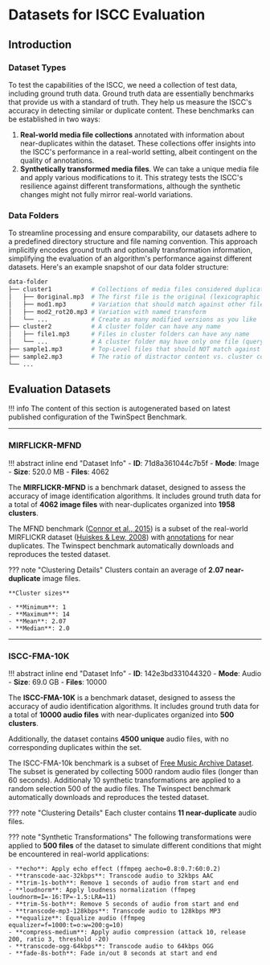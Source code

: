 # Datasets for ISCC Evaluation

## Introduction

### Dataset Types

To test the capabilities of the ISCC, we need a collection of test data, including ground truth
data. Ground truth data are essentially benchmarks that provide us with a standard of truth. They
help us measure the ISCC's accuracy in detecting similar or duplicate content. These benchmarks can
be established in two ways:

1. **Real-world media file collections** annotated with information about near-duplicates within the
   dataset. These collections offer insights into the ISCC's performance in a real-world setting,
   albeit contingent on the quality of annotations.
1. **Synthetically transformed media files**. We can take a unique media file and apply various
   modifications to it. This strategy tests the ISCC's resilience against different transformations,
   although the synthetic changes might not fully mirror real-world variations.

### Data Folders

To streamline processing and ensure comparability, our datasets adhere to a predefined directory
structure and file naming convention. This approach implicitly encodes ground truth and optionally
transformation information, simplifying the evaluation of an algorithm's performance against
different datasets. Here's an example snapshot of our data folder structure:

```bash
data-folder
├── cluster1           # Collections of media files considered duplicates
│   ├── 0original.mp3  # The first file is the original (lexicographic porder)
│   ├── mod1.mp3       # Variation that should match against other files in the cluster
│   ├── mod2_rot20.mp3 # Variation with named transform
│   └── ...            # Create as many modified versions as you like
├── cluster2           # A cluster folder can have any name
│   ├── file1.mp3      # Files in cluster folders can have any name
│   └── ...            # A cluster folder may have only one file (query with no match)
├── sample1.mp3        # Top-Level files that should NOT match against any other files
├── sample2.mp3        # The ratio of distractor content vs. cluster content is relevant for metrics
└── ...
```

## Evaluation Datasets

!!! info
    The content of this section is autogenerated based on latest published configuration of the
    TwinSpect Benchmark.

______________________________________________________________________

### MIRFLICKR-MFND

!!! abstract inline end "Dataset Info"
    - **ID**: 71d8a361044c7b5f
    - **Mode**: Image
    - **Size**: 520.0 MB
    - **Files**: 4062

The **MIRFLICKR-MFND** is a benchmark dataset, designed to assess the accuracy of image
identification algorithms. It includes ground truth data for a total of **4062 image files** with
near-duplicates organized into **1958 clusters**.

The MFND benchmark ([Connor et al., 2015](http://dx.doi.org/10.5220/0005359705650571)) is a subset
of the real-world MIRFLICKR dataset ([Huiskes & Lew, 2008](https://doi.org/10.1145/1460096.1460104))
with [annotations](http://www.mir-flickr-near-duplicates.appspot.com/) for near duplicates. The
Twinspect benchmark automatically downloads and reproduces the tested dataset.

??? note "Clustering Details"
    Clusters contain an average of **2.07 near-duplicate** image files.

    **Cluster sizes**

    - **Minimum**: 1
    - **Maximum**: 14
    - **Mean**: 2.07
    - **Median**: 2.0

______________________________________________________________________

### ISCC-FMA-10K

!!! abstract inline end "Dataset Info"
    - **ID**: 142e3bd331044320
    - **Mode**: Audio
    - **Size**: 69.0 GB
    - **Files**: 10000

The **ISCC-FMA-10K** is a benchmark dataset, designed to assess the accuracy of audio identification
algorithms. It includes ground truth data for a total of **10000 audio files** with near-duplicates
organized into **500 clusters**.

Additionally, the dataset contains **4500 unique** audio files, with no corresponding duplicates
within the set.

The ISCC-FMA-10k benchmark is a subset of
[Free Music Archive Dataset](https://doi.org/10.48550/arXiv.1612.01840). The subset is generated by
collecting 5000 random audio files (longer than 60 seconds). Additionaly 10 synthetic
transformations are applied to a random selection 500 of the audio files. The Twinspect benchmark
automatically downloads and reproduces the tested dataset.

??? note "Clustering Details"
    Each cluster contains **11 near-duplicate** audio files.

??? note "Synthetic Transformations"
    The following transformations were applied to **500 files** of the dataset to simulate different
    conditions that might be encountered in real-world applications:

    - **echo**: Apply echo effect (ffmpeg aecho=0.8:0.7:60:0.2)
    - **transcode-aac-32kbps**: Transcode audio to 32kbps AAC
    - **trim-1s-both**: Remove 1 seconds of audio from start and end
    - **loudnorm**: Apply loudness normalization (ffmpeg loudnorm=I=-16:TP=-1.5:LRA=11)
    - **trim-5s-both**: Remove 5 seconds of audio from start and end
    - **transcode-mp3-128kbps**: Transcode audio to 128kbps MP3
    - **equalize**: Equalize audio (ffmpeg equalizer=f=1000:t=o:w=200:g=10)
    - **compress-medium**: Apply audio compression (attack 10, release 200, ratio 3, threshold -20)
    - **transcode-ogg-64kbps**: Transcode audio to 64kbps OGG
    - **fade-8s-both**: Fade in/out 8 seconds at start and end
